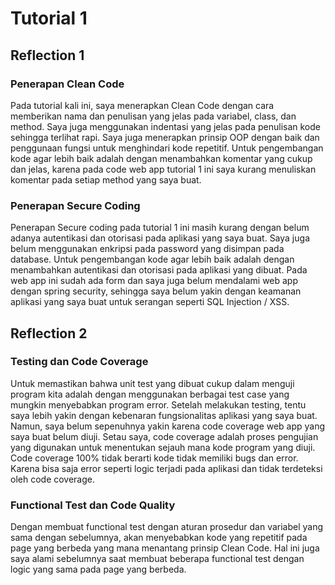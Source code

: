 # Tutorial 1
## Reflection 1
### Penerapan Clean Code
Pada tutorial kali ini, saya menerapkan Clean Code dengan cara memberikan nama dan penulisan yang jelas pada variabel, class, dan method. Saya juga menggunakan indentasi yang jelas pada penulisan kode sehingga terlihat rapi. Saya juga menerapkan prinsip OOP dengan baik dan penggunaan fungsi untuk menghindari kode repetitif. Untuk pengembangan kode agar lebih baik adalah dengan menambahkan komentar yang cukup dan jelas, karena pada code web app tutorial 1 ini saya kurang menuliskan komentar pada setiap method yang saya buat. 
### Penerapan Secure Coding
Penerapan Secure coding pada tutorial 1 ini masih kurang dengan belum adanya autentikasi dan otorisasi pada aplikasi yang saya buat. Saya juga belum menggunakan enkripsi pada password yang disimpan pada database. Untuk pengembangan kode agar lebih baik adalah dengan menambahkan autentikasi dan otorisasi pada aplikasi yang dibuat. Pada web app ini sudah ada form dan saya juga belum mendalami web app dengan spring security, sehingga saya belum yakin dengan keamanan aplikasi yang saya buat untuk serangan seperti SQL Injection / XSS.
## Reflection 2
### Testing dan Code Coverage
Untuk memastikan bahwa unit test yang dibuat cukup dalam menguji program kita adalah dengan menggunakan berbagai test case yang mungkin menyebabkan program error. Setelah melakukan testing, tentu saya lebih yakin dengan kebenaran fungsionalitas aplikasi yang saya buat. Namun, saya belum sepenuhnya yakin karena code coverage web app yang saya buat belum diuji. Setau saya, code coverage adalah proses pengujian yang digunakan untuk menentukan sejauh mana kode program yang diuji. Code coverage 100% tidak berarti kode tidak memiliki bugs dan error. Karena bisa saja error seperti logic terjadi pada aplikasi dan tidak terdeteksi oleh code coverage.
### Functional Test dan Code Quality
Dengan membuat functional test dengan aturan prosedur dan variabel yang sama dengan sebelumnya, akan menyebabkan kode yang repetitif pada page yang berbeda yang mana menantang prinsip Clean Code. Hal ini juga saya alami sebelumnya saat membuat beberapa functional test dengan logic yang sama pada page yang berbeda.

